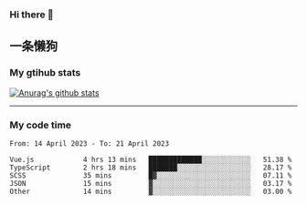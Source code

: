 ### Hi there 👋

## 一条懒狗
<!--
**kiss-me-quickly/kiss-me-quickly** is a ✨ _special_ ✨ repository because its `README.md` (this file) appears on your GitHub profile.

Here are some ideas to get you started:

- 🔭 I’m currently working on ...
- 🌱 I’m currently learning ...
- 👯 I’m looking to collaborate on ...
- 🤔 I’m looking for help with ...
- 💬 Ask me about ...
- 📫 How to reach me: ...
- 😄 Pronouns: ...
- ⚡ Fun fact: ...
-->


### My gtihub stats

[![Anurag's github stats](https://github-readme-stats.vercel.app/api?username=kiss-me-quickly)](https://github.com/anuraghazra/github-readme-stats)

***

### My code time

<!--START_SECTION:waka-->

```text
From: 14 April 2023 - To: 21 April 2023

Vue.js            4 hrs 13 mins   █████████████░░░░░░░░░░░░   51.38 %
TypeScript        2 hrs 18 mins   ███████░░░░░░░░░░░░░░░░░░   28.17 %
SCSS              35 mins         █▓░░░░░░░░░░░░░░░░░░░░░░░   07.11 %
JSON              15 mins         ▓░░░░░░░░░░░░░░░░░░░░░░░░   03.17 %
Other             14 mins         ▓░░░░░░░░░░░░░░░░░░░░░░░░   03.00 %
```

<!--END_SECTION:waka-->
